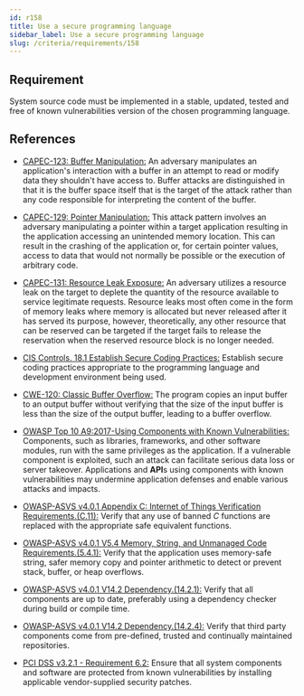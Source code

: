 ```yaml
---
id: r158
title: Use a secure programming language
sidebar_label: Use a secure programming language
slug: /criteria/requirements/158
---
```


## Requirement

System source code must be implemented
in a stable, updated, tested
and free of known vulnerabilities version
of the chosen programming language.

## References

- [CAPEC-123: Buffer Manipulation:](http://capec.mitre.org/data/definitions/123.html)
  An adversary
  manipulates an application's interaction
  with a buffer in an attempt to read
  or modify data they shouldn't have access to.
  Buffer attacks
  are distinguished in that
  it is the buffer space itself
  that is the target of the attack
  rather than any code responsible
  for interpreting the content of the buffer.

- [CAPEC-129: Pointer Manipulation:](http://capec.mitre.org/data/definitions/129.html)
  This attack pattern
  involves an adversary manipulating a pointer
  within a target application
  resulting in the application accessing
  an unintended memory location.
  This can result in the crashing of the application or,
  for certain pointer values,
  access to data that would not normally be possible
  or the execution of arbitrary code.

- [CAPEC-131: Resource Leak Exposure:](http://capec.mitre.org/data/definitions/131.html)
  An adversary utilizes a resource leak on the target
  to deplete the quantity of the resource available
  to service legitimate requests.
  Resource leaks most often
  come in the form of memory leaks
  where memory is allocated
  but never released after it has served its purpose,
  however,
  theoretically,
  any other resource that can be reserved
  can be targeted if the target fails
  to release the reservation
  when the reserved resource block is no longer needed.

- [CIS Controls. 18.1 Establish Secure Coding Practices:](https://www.cisecurity.org/controls/)
  Establish secure coding practices
  appropriate to the programming language
  and development environment being used.

- [CWE-120: Classic Buffer Overflow:](https://cwe.mitre.org/data/definitions/120.html)
  The program copies an input buffer
  to an output buffer
  without verifying that the size of the input buffer
  is less than the size of the output buffer,
  leading to a buffer overflow.

- [OWASP Top 10 A9:2017-Using Components with Known Vulnerabilities:](https://owasp.org/www-project-top-ten/OWASP_Top_Ten_2017/Top_10-2017_A9-Using_Components_with_Known_Vulnerabilities)
  Components, such as libraries, frameworks,
  and other software modules,
  run with the same privileges as the application.
  If a vulnerable component is exploited,
  such an attack
  can facilitate serious data loss
  or server takeover.
  Applications and **API**s
  using components with known vulnerabilities
  may undermine application defenses
  and enable various attacks and impacts.

- [OWASP-ASVS v4.0.1 Appendix C: Internet of Things Verification Requirements.(C.11):](https://owasp.org/www-pdf-archive/OWASP_Application_Security_Verification_Standard_4.0-en.pdf)
  Verify that any use of banned *C* functions
  are replaced with the appropriate safe equivalent functions.

- [OWASP-ASVS v4.0.1 V5.4 Memory, String, and Unmanaged Code Requirements.(5.4.1):](https://owasp.org/www-pdf-archive/OWASP_Application_Security_Verification_Standard_4.0-en.pdf)
  Verify that the application uses memory-safe string,
  safer memory copy and pointer arithmetic
  to detect or prevent stack, buffer,
  or heap overflows.

- [OWASP-ASVS v4.0.1 V14.2 Dependency.(14.2.1):](https://owasp.org/www-pdf-archive/OWASP_Application_Security_Verification_Standard_4.0-en.pdf)
  Verify that all components are up to date,
  preferably using a dependency checker
  during build or compile time.

- [OWASP-ASVS v4.0.1 V14.2 Dependency.(14.2.4):](https://owasp.org/www-pdf-archive/OWASP_Application_Security_Verification_Standard_4.0-en.pdf)
  Verify that third party components
  come from pre-defined, trusted
  and continually maintained repositories.

- [PCI DSS v3.2.1 - Requirement 6.2:](https://www.pcisecuritystandards.org/documents/PCI_DSS_v3-2-1.pdf)
  Ensure that all system components and software
  are protected from known vulnerabilities
  by installing applicable vendor-supplied security patches.
